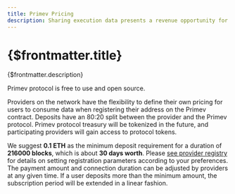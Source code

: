 ```yaml
---
title: Primev Pricing
description: Sharing execution data presents a revenue opportunity for Primev providers. We anticipate future protocol upgrades to present even more compelling revenue opportunities for providers with the advent of the settlement layer.
---
```


# {$frontmatter.title}

{$frontmatter.description}

Primev protocol is free to use and open source.

Providers on the network have the flexibility to define their own pricing for users to consume data when registering their address on the Primev contract. Deposits have an 80:20 split between the provider and the Primev protocol. Primev protocol treasury will be tokenized in the future, and participating providers will gain access to protocol tokens.

We suggest **0.1 ETH** as the minimum deposit requirement for a duration of **216000 blocks**, which is about **30 days worth**. Please [see provider registry](https://docs.primev.xyz/docs/Providers/Registeringoncontract#specify-builder-parameters-and-register) for details on setting registration parameters according to your preferences. The payment amount and connection duration can be adjusted by providers at any given time. If a user deposits more than the minimum amount, the subscription period will be extended in a linear fashion.
